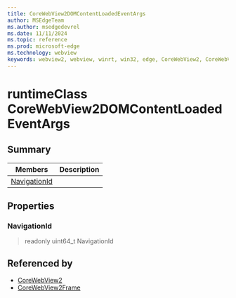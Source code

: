 ```yaml
---
title: CoreWebView2DOMContentLoadedEventArgs
author: MSEdgeTeam
ms.author: msedgedevrel
ms.date: 11/11/2024
ms.topic: reference
ms.prod: microsoft-edge
ms.technology: webview
keywords: webview2, webview, winrt, win32, edge, CoreWebView2, CoreWebView2Controller, browser control, edge html, CoreWebView2DOMContentLoadedEventArgs
---
```


# runtimeClass CoreWebView2DOMContentLoadedEventArgs



## Summary

Members|Description
--|--
[NavigationId](#navigationid) | 

## Properties

### NavigationId

> readonly  uint64_t NavigationId






## Referenced by

- [CoreWebView2](corewebview2.md)
- [CoreWebView2Frame](corewebview2frame.md)
